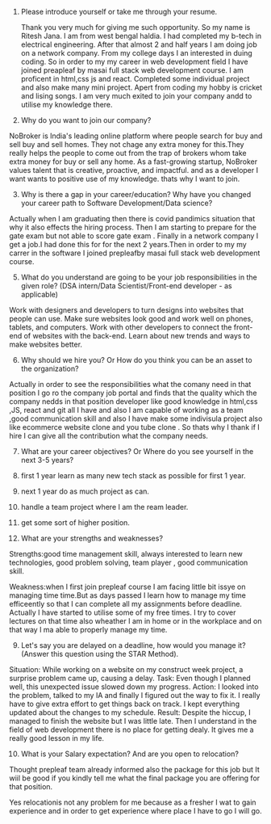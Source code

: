 1.	Please introduce yourself or take me through your resume.
	
	Thank you very much for giving me such opportunity. So my name is Ritesh Jana. I am from west bengal haldia. I had completed my b-tech in electrical engineering. After that almost 2 and half years I am doing job on a network company. From my college days I an interested in duing coding. So in order to my my career in web development field I have joined preapleaf by masai full stack web development course. I am proficent in html,css js and react. Completed some individual project and also make many mini project. Apert from coding my hobby is cricket and lising songs. I am very much exited to join your company andd to utilise my knowledge there.  


2.	Why do you want to join our company?

NoBroker is India's leading online platform where people search for buy and sell buy and sell homes. They not chage any extra money for this.They really helps the people to come out from the trap of brokers whom take extra money for buy or sell any home. As a fast-growing startup, NoBroker values talent that is creative, proactive, and impactful. and as a developer I want wants to positive use of my knowledge. thats why I want to join.




3.	Why is there a gap in your career/education? Why have you changed your career path to Software Development/Data science?

Actually when I am graduating then there is covid pandimics situation that why it also effects the hiring process. Then I am starting to prepare for the gate exam but not able to score gate exam . Finally in a network company I get a job.I had done this for for the next 2 years.Then in order to my my carrer in the software I joined prepleafby masai full stack web development course.  


5. What do you understand are going to be your job responsibilities in the given role? (DSA intern/Data Scientist/Front-end developer - as applicable)


Work with designers and developers to turn designs into websites that people can use.
Make sure websites look good and work well on phones, tablets, and computers.
Work with other developers to connect the front-end of websites with the back-end.
Learn about new trends and ways to make websites better.



6. Why should we hire you? Or How do you think you can be an asset to the organization?  

Actually in order to see the responsibilities what the comany need in that position I go ro the company job portal and finds that the quality which the company nedds in that position developer like good knowledge in html,css ,JS, react and git all I have and also I am capable of working as a team ,good communication skill and also I have make some indivisula project also like ecommerce website clone and you tube clone . So thats why I thank if I hire I can give all the contribution what the company needs.


7. What are your career objectives? Or Where do you see yourself in the next  3-5 years?

1. first 1 year learn as many new tech stack as possible for first 1 year.
2. next 1 year do as much project as can.
3. handle a team project where I am the ream leader.
4. get some sort of higher position.


8. What are your strengths and weaknesses?

Strengths:good time management skill, always interested to learn new technologies, good problem solving, team player , good communication skill. 

Weakness:when I first join prepleaf course I am facing little bit issye on managing time time.But as days passed I learn how to manage my time efficeently so that I can complete all my assignments before deadline. Actually I have started to utilise some of my free times. I try to cover lectures on that time also wheather I am in home or in the workplace and on that way I ma able to properly manage my time. 




9. Let's say you are delayed on a deadline, how would you manage it? (Answer this question using the STAR Method). 


Situation: While working on a website on my construct week project, a surprise problem came up, causing a delay.
Task: Even though I planned well, this unexpected issue slowed down my progress.
Action: I looked into the problem, talked to my IA and finally I  figured out the way to fix it. I really have to give extra effort to get things back on track. I kept everything updated about the changes to my schedule.
Result: Despite the hiccup, I managed to finish the website but I was little late. Then I understand in the field of web development there is no place for getting dealy. It gives me a really good lesson in my life. 




10. What is your Salary expectation? And are you open to relocation?


Thought prepleaf team already informed also the package for this job but It wiil be good if you kindly tell me what the final package you are offering for that position.

Yes relocationis not any problem for me because as a fresher I wat to gain experience and in order to get experience where place I have to go I will go.

